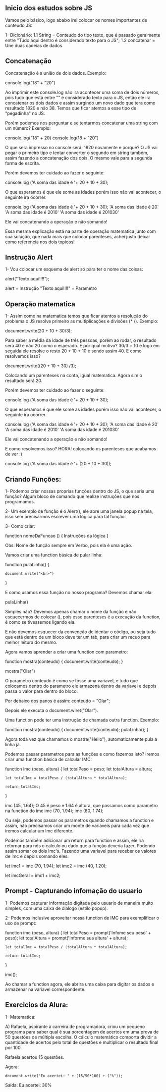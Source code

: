 ## Inicio dos estudos sobre JS

Vamos pelo básico, logo abaixo irei colocar os nomes importantes de conteudo JS:

1- Dicionário:
    1.1 String = Conteudo do tipo texto, que é passado geralmente entre "Tudo aqui dentro é considerado texto para o JS";
    1.2 concatenar = Une duas cadeias de dados

## Concatenação

Concatenação é a união de dois dados. Exemplo:

console.log("18" + "20")

Ao imprimir este console.log não ira acontecer uma soma de dois números, pois tudo que está entre "" é considerado texto para o JS, então ele ira concatenar os dois dados e assim surgindo um novo dado que tera como resultado 1820 e não 38. Temos que ficar atentos a esse tipo de "pegadinha" no JS.

Porém podemos nos perguntar e se tentarmos concatenar uma string com um número? Exemplo:

console.log("18" + 20)
console.log(18 + "20")

O que sera impresso no console será: 1820 novamente e porque? O JS vai pegar o primeiro tipo e tentar converter o segundo em string também, assim fazendo a concatenação dos dois. O mesmo vale para a segunda forma de escrita.

Porém devemos ter cuidado ao fazer o seguinte:

console.log ('A soma das idade é '+ 20 + 10 + 30);

O que esperamos é que ele some as idades porém isso não vai acontecer, o seguinte ira ocorrer.

console.log ('A soma das idade é '+ 20 + 10 + 30);
             'A soma das idade é 20'
             'A soma das idade é 2010'
             'A soma das idade é 201030'

Ele vai concatenando a operação e não somando!

Essa mesma explicação está na parte de operação matematica junto com sua solução, que nada mais que colocar parenteses, achei justo deixar como referencia nos dois topicos!

## Instrução Alert

1- Vou colocar um esquema de alert só para ter o nome das coisas:

alert("Texto aqui!!!!");

alert = Instrução
"Texto aqui!!!!" = Parametro

## Operação matematica

1- Assim como na matematica temos que ficar atentos a resolução do problema o JS resolve primeiro as multiplicações e divisões (* /). Exemplo:

document.write(20 + 10 + 30/3);

Para saber a média da idade de três pessoas, porém ao rodar, o resultado sera 40 e não 20 como o esperado. E por qual motivo? 30/3 = 10 e logo em seguida ele resolve o resto 20 + 10 + 10 e sendo assim 40. E como resolvemos isso?

document.write((20 + 10 + 30) /3);

Colocando um parenteses na conta, igual matematica. Agora sim o resultado será 20.

Porém devemos ter cuidado ao fazer o seguinte:

console.log ('A soma das idade é '+ 20 + 10 + 30);

O que esperamos é que ele some as idades porém isso não vai acontecer, o seguinte ira ocorrer.

console.log ('A soma das idade é '+ 20 + 10 + 30);
             'A soma das idade é 20'
             'A soma das idade é 2010'
             'A soma das idade é 201030'

Ele vai concatenando a operação e não somando!

E como resolvemos isso? HORA! colocando os parenteses que acabamos de ver :)

console.log ('A soma das idade é '+ (20 + 10 + 30));

## Criando Funções:

1- Podemos criar nossas proprias funções dentro do JS, o que seria uma função? Algum bloco de comando que realize instruções que nos programamos.

2- Um exemplo de função é o Alert(), ele abre uma janela popup na tela, isso sem precisarmos escrever uma lógica para tal função.

3- Como criar:

function nomeDaFuncao () {
    Instruções da lógica
}

Obs: Nome de função sempre em Verbo, pois ela é uma ação.

Vamos criar uma function básica de pular linha:

function pulaLinha() {

    document.write("<br>")

}

E como usamos essa função no nosso programa? Devemos chamar ela:

pulaLinha() 

Simples não? Devemos apenas chamar o nome da função e não esquecermos de colocar (), pois esse parenteses é a execução da function, é como se tivessemos ligando ela.

E não devemos esquecer da convenção de identar o código, ou seja tudo que está dentro de um bloco deve ter um tab, para criar um recuo para melhor leitura do mesmo.

Agora vamos aprender a criar uma function com parametro:

function mostra(conteudo) {
    document.write(conteudo);
}

mostra("Olar")

O parametro conteudo é como se fosse uma variavel, e tudo que colocamos dentro do parametro ele armazena dentro da variavel e depois passa o valor para dentro do bloco.

Por debaixo dos panos é assim:
conteudo = "Olar";

Depois ele executa o document.wiret("Olar").

Uma function pode ter uma instrução de chamada outra function. Exemplo:

function mostra(conteudo) {
    document.write(conteudo);
    pulaLinha();
}

Agora toda vez que chamamos o mostra("Hello"), automaticamente pula a linha já.

Podemos passar parametros para as funções e como fazemos isto? Iremos criar uma function básica de calcular IMC:

function imc (peso, altura) {
    let totalPeso = peso;
    let totalAltura = altura;

    let totalImc = totalPeso / (totalAltura * totalAltura);

    return totalImc;
}

imc (45, 1.64); O 45 é peso e 1.64 é altura, que passamos como parametro na function do imc
imc (70, 1.94);
imc (80, 1.74);

Ou seja, podemos passar os parametros quando chamamos a function e assim, não precisamos criar um monte de variaveis para cada vez que iremos calcular um Imc diferente.

Podemos também adicionar um return para function e assim, ele ira retornar para nós o calculo ou dado que a função deveria fazer. Podendo assim somar os dois Imc's. Fazendo uma variavel para receber os valores de imc e depois somando eles.

let imc1 = imc (70, 1.94);
let imc2 = imc (40, 1.20);

let imcGeral = imc1 + imc2;

## Prompt - Capturando infomação do usuario

1- Podemos capturar informação digitada pelo usuario de maneira muito simples, com uma caixa de dialogo (estilo popup).

2- Podemos inclusive aproveitar nossa function de IMC para exemplificar o uso de prompt:

function imc (peso, altura) {
    let totalPeso = prompt('Infome seu peso' + peso);
    let totalAltura = prompt('Informe sua altura' + altura);

    let totalImc = totalPeso / (totalAltura * totalAltura);

    return totalImc;
}

imc();

Ao chamar a function agora, ele abrira uma caixa para digitar os dados e armazenar na variavel correspondente.


## Exercicios da Alura:

1- Matematica:

A) Rafaela, aspirante à carreira de programadora, criou um pequeno programa para saber qual é sua porcentagem de acertos em uma prova de 50 questões de múltipla escolha. O cálculo matemático comporta dividir a quantidade de acertos pelo total de questões e multiplicar o resultado final por 100.

<meta charset="UTF-8">
<script>
    document.write("Eu acertei: ");
</script>
Rafaela acertou 15 questões.

Agora:

    document.write("Eu acertei: " + (15/50*100) + ("%"));

Saida: Eu acertei: 30%


